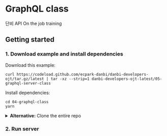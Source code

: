# GraphQL class

단비 API On the job training

## Getting started

### 1. Download example and install dependencies

Download this example:

```
curl https://codeload.github.com/ecpark-danbi/danbi-developers-ojt/tar.gz/latest | tar -xz --strip=1 danbi-developers-ojt-latest/05-graphql-server-class
```

Install dependencies:

```
cd 04-graphql-class
yarn
```

<details><summary><strong>Alternative:</strong> Clone the entire repo</summary>

Clone this repository:

```
git clone git@github.com:ecpark-danbi/danbi-developers-ojt.git --depth=1
```

Install dependencies:

```
cd danbi-developers-ojt/05-graphql-server-class
yarn
```

</details>

### 2. Run server
